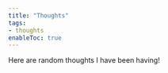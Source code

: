```yaml
---
title: "Thoughts" 
tags:
- thoughts
enableToc: true
---
```


Here are random thoughts I have been having!
